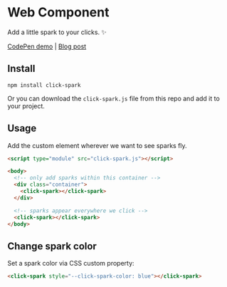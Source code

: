 # <click-spark> Web Component

Add a little spark to your clicks. ✨

[CodePen demo](https://codepen.io/hexagoncircle/full/bGZdWyw) | [Blog post](https://ryanmulligan.dev/blog/click-spark/)

## Install

```
npm install click-spark
```

Or you can download the `click-spark.js` file from this repo and add it to your project.

## Usage

Add the custom element wherever we want to see sparks fly.

```html
<script type="module" src="click-spark.js"></script>

<body>
  <!-- only add sparks within this container -->
  <div class="container">
    <click-spark></click-spark>
  </div>

  <!-- sparks appear everywhere we click -->
  <click-spark></click-spark>
</body>
```

## Change spark color

Set a spark color via CSS custom property:

```html
<click-spark style="--click-spark-color: blue"></click-spark>
```
